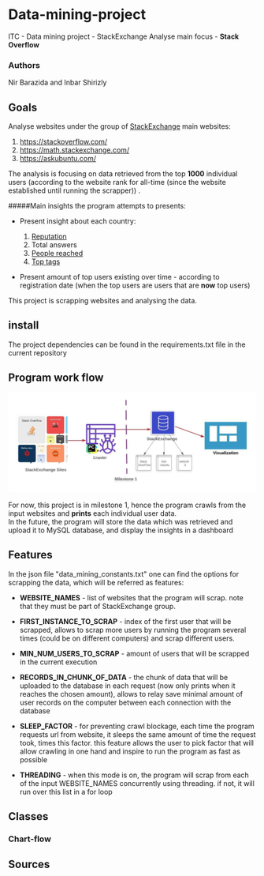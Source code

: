 # Data-mining-project
ITC - Data mining project - StackExchange Analyse
main focus - **Stack Overflow**

### Authors
Nir Barazida and Inbar Shirizly

## Goals
Analyse websites under the group of [StackExchange](https://stackexchange.com/sites) main websites:
1. https://stackoverflow.com/
2. https://math.stackexchange.com/
3. https://askubuntu.com/

The analysis is focusing on data retrieved from the top **1000** individual users
 (according to the website rank for all-time (since the website established
 until running the scrapper)) .

#####Main insights the program attempts to presents:
- Present insight about each country:
    1. [Reputation](https://stackoverflow.com/help/whats-reputation#:~:text=You%20gain%20reputation%20when%3A,your%20answer%3A%20%2B%20full%20bounty%20amount)
    2. Total answers 
    3. [People reached](https://meta.stackoverflow.com/questions/290491/what-does-people-reached-signify-and-how-is-it-calculated#:~:text=2%20Answers&text=The%20people%20reached%20statistic%20is,equivalent%20with%20a%20single%20user.)
    4. [Top tags](https://stackoverflow.com/help/tagging) 
    
- Present amount of top users existing over time - according to registration date
 (when the top users are users that are **now** top users) 


This project is scrapping websites and analysing the data. 


## install

The project dependencies can be found in the requirements.txt file in the current repository

## Program work flow

![image](https://raw.githubusercontent.com/nirbarazida/Data-mining-project/master/Data%20mining%20workflow.jpeg)

For now, this project is in milestone 1, hence the program crawls from the 
input websites and **prints** each individual user data. <br/>
In the future, the program will store the data which was retrieved and 
upload it to MySQL database, and display the insights in a dashboard


## Features

In the json file "data_mining_constants.txt" one can find the options for 
scrapping the data, which will be referred as features:

- **WEBSITE_NAMES** - list of websites that the program will scrap. note that they must be part of StackExchange group.

- **FIRST_INSTANCE_TO_SCRAP** - index of the first user that will be scrapped, allows to scrap more users by running the program several times (could be on different computers)
and scrap different users.

- **MIN_NUM_USERS_TO_SCRAP** - amount of users that will be scrapped in the current execution

- **RECORDS_IN_CHUNK_OF_DATA** - the chunk of data that will be uploaded to the database in each request (now only prints when it
reaches the chosen amount), allows to relay save minimal amount of user records on the computer 
between each connection with the database

- **SLEEP_FACTOR** - for preventing crawl blockage, each time the program requests url from website, it sleeps the same 
amount of time the request took, times this factor. this feature allows
the user to pick factor that will allow crawling in one hand and inspire to run the program as fast as possible

- **THREADING** - when this mode is on, the program will scrap from each
of the input WEBSITE_NAMES concurrently using threading. if not, it will run over
this list in a for loop

## Classes

### Chart-flow


## Sources
